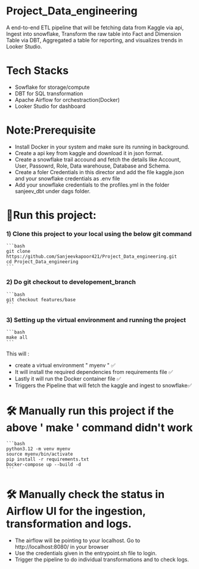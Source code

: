 # Project_Data_engineering
A end-to-end ETL pipeline that will be fetching data from Kaggle via api, Ingest into snowflake, Transform the raw table into Fact and Dimension Table via DBT, Aggregated a table for reporting, and visualizes trends in Looker Studio.

# Tech Stacks
* Sowflake for storage/compute
* DBT for SQL transformation 
* Apache Airflow for orchestraction(Docker)
* Looker Studio for dashboard

# Note:Prerequisite
 * Install Docker in your system and make sure its running in background.
 * Create a api key from kaggle and download it in json format.
 * Create a snowflake trail accound and fetch the details like Account, User, Passowrd, Role, Data warehouse, Database and Schema.
 * Create a foler Credentials in this director and add the file kaggle.json and your snowflake credentials as .env file
 * Add your snowflake credentials to the profiles.yml in the folder sanjeev_dbt under dags folder.

# 🚀Run this project:

### 1) Clone this project to your local using the below git command 
    ```bash
    git clone https://github.com/Sanjeevkapoor421/Project_Data_engineering.git
    cd Project_Data_engineering
    ```
### 2) Do git checkout to developement_branch
    ```bash
    git checkout features/base
    ```
### 3) Setting up the virtual environment and running the project
    ```bash
    make all
    ``` 
This will :
 * create a virtual environment " myenv " ✅
 * It will install the required dependencies from requirements file ✅
 * Lastly it will run the Docker container file ✅
 * Triggers the Pipeline that will fetch the kaggle and ingest to snowflake✅

# 🛠️ Manually run this project if the above ' make ' command didn't work
    ```bash
    python3.12 -m venv myenv
    source myenv/bin/activate
    pip install -r requirements.txt
    Docker-compose up --build -d 
    ```
# 🛠️ Manually check the status in Airflow UI for the ingestion, transformation and logs.
 * The airflow will be pointing to your localhost. Go to http://localhost:8080/ in your browser
 * Use the credentials given in the entrypoint.sh file to login.
 * Trigger the pipeline to do individual transformations and to check logs.
